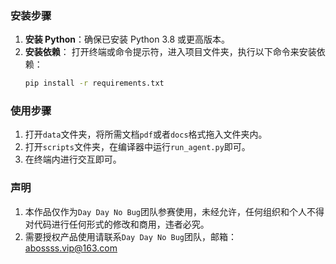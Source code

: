 ### 安装步骤

1. **安装 Python**：确保已安装 Python 3.8 或更高版本。
2. **安装依赖**：
   打开终端或命令提示符，进入项目文件夹，执行以下命令来安装依赖：
   ```bash
   pip install -r requirements.txt
### 使用步骤
1. 打开`data`文件夹，将所需文档`pdf`或者`docs`格式拖入文件夹内。
2. 打开`scripts`文件夹，在编译器中运行`run_agent.py`即可。
3. 在终端内进行交互即可。
### 声明

1. 本作品仅作为`Day Day No Bug`团队参赛使用，未经允许，任何组织和个人不得对代码进行任何形式的修改和商用，违者必究。
2. 需要授权产品使用请联系`Day Day No Bug`团队，邮箱：abossss.vip@163.com